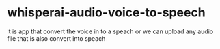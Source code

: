 # whisperai-audio-voice-to-speech
it is app that convert the voice in to a speach or we can upload any audio file that is also convert into speach 
